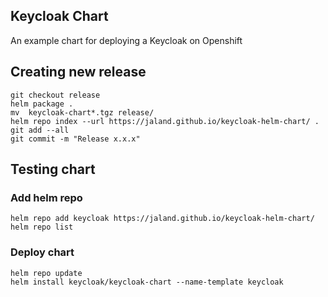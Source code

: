 ## Keycloak Chart

An example chart for deploying a Keycloak on Openshift



## Creating new release

```
git checkout release
helm package .
mv  keycloak-chart*.tgz release/
helm repo index --url https://jaland.github.io/keycloak-helm-chart/ .
git add --all
git commit -m "Release x.x.x"
```




## Testing chart

### Add helm repo
```
helm repo add keycloak https://jaland.github.io/keycloak-helm-chart/
helm repo list
```

### Deploy chart
```
helm repo update
helm install keycloak/keycloak-chart --name-template keycloak
```